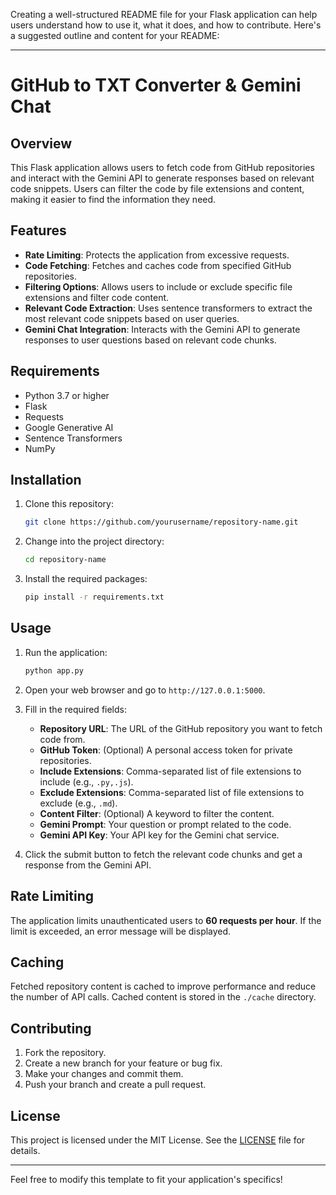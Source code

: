 Creating a well-structured README file for your Flask application can help users understand how to use it, what it does, and how to contribute. Here's a suggested outline and content for your README:

---

# GitHub to TXT Converter & Gemini Chat

## Overview

This Flask application allows users to fetch code from GitHub repositories and interact with the Gemini API to generate responses based on relevant code snippets. Users can filter the code by file extensions and content, making it easier to find the information they need.

## Features

- **Rate Limiting**: Protects the application from excessive requests.
- **Code Fetching**: Fetches and caches code from specified GitHub repositories.
- **Filtering Options**: Allows users to include or exclude specific file extensions and filter code content.
- **Relevant Code Extraction**: Uses sentence transformers to extract the most relevant code snippets based on user queries.
- **Gemini Chat Integration**: Interacts with the Gemini API to generate responses to user questions based on relevant code chunks.

## Requirements

- Python 3.7 or higher
- Flask
- Requests
- Google Generative AI
- Sentence Transformers
- NumPy

## Installation

1. Clone this repository:

   ```bash
   git clone https://github.com/yourusername/repository-name.git
   ```

2. Change into the project directory:

   ```bash
   cd repository-name
   ```

3. Install the required packages:

   ```bash
   pip install -r requirements.txt
   ```

## Usage

1. Run the application:

   ```bash
   python app.py
   ```

2. Open your web browser and go to `http://127.0.0.1:5000`.

3. Fill in the required fields:
   - **Repository URL**: The URL of the GitHub repository you want to fetch code from.
   - **GitHub Token**: (Optional) A personal access token for private repositories.
   - **Include Extensions**: Comma-separated list of file extensions to include (e.g., `.py,.js`).
   - **Exclude Extensions**: Comma-separated list of file extensions to exclude (e.g., `.md`).
   - **Content Filter**: (Optional) A keyword to filter the content.
   - **Gemini Prompt**: Your question or prompt related to the code.
   - **Gemini API Key**: Your API key for the Gemini chat service.

4. Click the submit button to fetch the relevant code chunks and get a response from the Gemini API.

## Rate Limiting

The application limits unauthenticated users to **60 requests per hour**. If the limit is exceeded, an error message will be displayed.

## Caching

Fetched repository content is cached to improve performance and reduce the number of API calls. Cached content is stored in the `./cache` directory.

## Contributing

1. Fork the repository.
2. Create a new branch for your feature or bug fix.
3. Make your changes and commit them.
4. Push your branch and create a pull request.

## License

This project is licensed under the MIT License. See the [LICENSE](LICENSE) file for details.

---

Feel free to modify this template to fit your application's specifics!